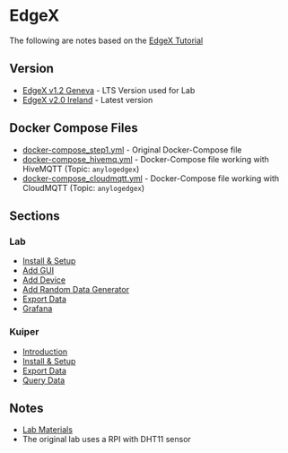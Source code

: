 # EdgeX 

The following are notes based on the [EdgeX Tutorial](https://jonamiki.com/wp-content/uploads/2020/08/EdgeX-Foundry-tutorial-ver1.1.pdf) 

## Version
* [EdgeX v1.2 Geneva](https://docs.edgexfoundry.org/1.2/getting-started/quick-start/) - LTS Version used for Lab 
* [EdgeX v2.0 Ireland](https://docs.edgexfoundry.org/2.0/getting-started/quick-start/) - Latest version

## Docker Compose Files
* [docker-compose_step1.yml](docker-compose_step1.yml) - Original Docker-Compose file 
* [docker-compose_hivemq.yml](docker-compose_hivemq.yml) - Docker-Compose file working with HiveMQTT (Topic: `anylogedgex`) 
* [docker-compose_cloudmqtt.yml](docker-compose_cloudmqtt.yml) - Docker-Compose file working with CloudMQTT (Topic: `anylogedgex`) 

## Sections 
### Lab 
* [Install & Setup](Lab_Setup.md) 
* [Add GUI](Lab_GUI.md) 
* [Add Device](Lab_Device.md)
* [Add Random Data Generator](Lab_Random.md) 
* [Export Data](Lab_Export.md) 
* [Grafana](Lab_Grafana.md) 

### Kuiper 
* [Introduction](Kuiper.md) 
* [Install & Setup](Kuiper_Setup.md) 
* [Export Data](Kuiper_Export.md) 
* [Query Data](Kuiper_Query.md) 

## Notes
* [Lab Materials](https://github.com/jonas-werner/EdgeX_Tutorial)
* The original lab uses a RPI with DHT11 sensor

